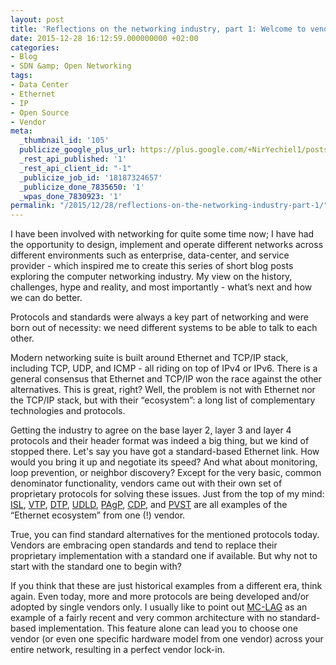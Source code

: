 ```yaml
---
layout: post
title: 'Reflections on the networking industry, part 1: Welcome to vendor land'
date: 2015-12-28 16:12:59.000000000 +02:00
categories:
- Blog
- SDN &amp; Open Networking
tags:
- Data Center
- Ethernet
- IP
- Open Source
- Vendor
meta:
  _thumbnail_id: '105'
  publicize_google_plus_url: https://plus.google.com/+NirYechiel1/posts/PVpqL1Lsgnu
  _rest_api_published: '1'
  _rest_api_client_id: "-1"
  _publicize_job_id: '18187324657'
  _publicize_done_7835650: '1'
  _wpas_done_7830923: '1'
permalink: "/2015/12/28/reflections-on-the-networking-industry-part-1/"
---
```

I have been involved with networking for quite some time now; I have had the opportunity to design, implement and operate different networks across different environments such as enterprise, data-center, and service provider - which inspired me to create this series of short blog posts exploring the computer networking industry. My view on the history, challenges, hype and reality, and most importantly - what’s next and how we can do better.

Protocols and standards were always a key part of networking and were born out of necessity: we need different systems to be able to talk to each other.

Modern networking suite is built around Ethernet and TCP/IP stack, including TCP, UDP, and ICMP - all riding on top of IPv4 or IPv6. There is a general consensus that Ethernet and TCP/IP won the race against the other alternatives. This is great, right? Well, the problem is not with Ethernet nor the TCP/IP stack, but with their “ecosystem”: a long list of complementary technologies and protocols.

Getting the industry to agree on the base layer 2, layer 3 and layer 4 protocols and their header format was indeed a big thing, but we kind of stopped there. Let's say you have got a standard-based Ethernet link. How would you bring it up and negotiate its speed? And what about monitoring, loop prevention, or neighbor discovery? Except for the very basic, common denominator functionality, vendors came out with their own set of proprietary protocols for solving these issues. Just from the top of my mind: [ISL](http://www.cisco.com/c/en/us/support/docs/lan-switching/8021q/17056-741-4.html), [VTP](http://www.cisco.com/c/en/us/td/docs/switches/lan/catalyst3560/software/release/12-2_52_se/configuration/guide/3560scg/swvtp.html), [DTP](http://www.cisco.com/c/en/us/tech/lan-switching/dynamic-trunking-protocol-dtp/index.html), [UDLD](http://www.cisco.com/c/en/us/support/docs/lan-switching/spanning-tree-protocol/10591-77.html), [PAgP](http://www.cisco.com/c/en/us/td/docs/switches/lan/catalyst3750x_3560x/software/release/12-2_55_se/configuration/guide/3750xscg/swethchl.html#pgfId-1275628), [CDP](http://www.cisco.com/c/en/us/td/docs/ios/12_2/configfun/configuration/guide/ffun_c/fcf015.html), and [PVST](http://www.cisco.com/en/US/tech/tk389/tk621/tk846/tsd_technology_support_sub-protocol_home.html) are all examples of the “Ethernet ecosystem” from one (!) vendor.

True, you can find standard alternatives for the mentioned protocols today. Vendors are embracing open standards and tend to replace their proprietary implementation with a standard one if available. But why not to start with the standard one to begin with?

If you think that these are just historical examples from a different era, think again. Even today, more and more protocols are being developed and/or adopted by single vendors only. I usually like to point out [MC-LAG](https://en.wikipedia.org/wiki/MC-LAG) as an example of a fairly recent and very common architecture with no standard-based implementation. This feature alone can lead you to choose one vendor (or even one specific hardware model from one vendor) across your entire network, resulting in a perfect vendor lock-in.

